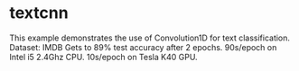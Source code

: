 # textcnn
This example demonstrates the use of Convolution1D for text classification.
Dataset: IMDB
Gets to 89% test accuracy after 2 epochs.
90s/epoch on Intel i5 2.4Ghz CPU.
10s/epoch on Tesla K40 GPU.
